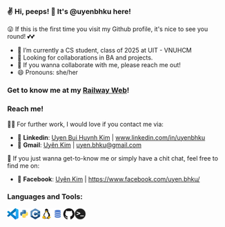 ### ✌️ Hi, peeps! 👋 It's @uyenbhku here!
😜 If this is the first time you visit my Github profile, it's nice to see you round! 💕💕

- 🔭 I’m currently a CS student, class of 2025 at UIT - VNUHCM 
- 🥰 Looking for collaborations in BA and projects.
- 💬 If you wanna collaborate with me, please reach me out! 
- 😄 Pronouns: she/her 

### Get to know me at my <a href="https://uyenbhku.up.railway.app/">Railway Web</a>!

### Reach me!
👩‍💻 For further work, I would love if you contact me via:
- 📘 **Linkedin**: <a href="https://www.linkedin.com/in/uyenbhku" >Uyen Bui Huynh Kim</a> | www.linkedin.com/in/uyenbhku
- 📧 **Gmail**: <a href="mailto:uyen.bhku@gmail.com" >Uyên Kim</a> | uyen.bhku@gmail.com

💬 If you just wanna get-to-know me or simply have a chit chat, feel free to find me on:
- 🌱 **Facebook**: <a href="https://www.facebook.com/uyen.bhku/" >Uyên Kim</a> | https://www.facebook.com/uyen.bhku/


### Languages and Tools:

<img align="left" alt="Visual Studio Code" width="26px" src="https://raw.githubusercontent.com/github/explore/80688e429a7d4ef2fca1e82350fe8e3517d3494d/topics/visual-studio-code/visual-studio-code.png" />
<img align="left" alt="Python" width="26px" src="https://raw.githubusercontent.com/github/explore/80688e429a7d4ef2fca1e82350fe8e3517d3494d/topics/python/python.png" />
<img align="left" alt="C++" width="26px" src="https://raw.githubusercontent.com/github/explore/80688e429a7d4ef2fca1e82350fe8e3517d3494d/topics/cpp/cpp.png" />
<img align="left" alt="Linux" width="26px" src="https://raw.githubusercontent.com/github/explore/80688e429a7d4ef2fca1e82350fe8e3517d3494d/topics/linux/linux.png" />
<img align="left" alt="SQL" width="26px" src="https://raw.githubusercontent.com/github/explore/80688e429a7d4ef2fca1e82350fe8e3517d3494d/topics/sql/sql.png" />
<img align="left" alt="GitHub" width="26px" src="https://raw.githubusercontent.com/github/explore/78df643247d429f6cc873026c0622819ad797942/topics/github/github.png" />
<img align="left" alt="Terminal" width="26px" src="https://raw.githubusercontent.com/github/explore/80688e429a7d4ef2fca1e82350fe8e3517d3494d/topics/terminal/terminal.png" />




<!--
**uyenbhku/uyenbhku** is a ✨ _special_ ✨ repository because its `README.md` (this file) appears on your GitHub profile.
-->


